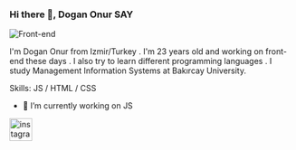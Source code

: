 ### Hi there 👋, Dogan Onur SAY
![Front-end](https://cdn.karar.com/news/1450167.jpg)

I'm Dogan Onur from Izmir/Turkey . I'm 23 years old and working on front-end these days . I also try to learn different programming languages . 
I study Management Information Systems at Bakırcay University.

Skills:  JS / HTML / CSS

- 🔭 I’m currently working on JS


[<img src='https://cdn.jsdelivr.net/npm/simple-icons@3.0.1/icons/instagram.svg' alt='instagram' height='40'>](https://www.instagram.com/allsourdos/)  

